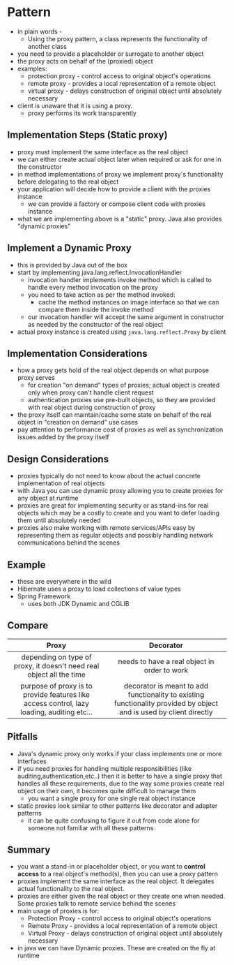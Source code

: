 # Pattern
* in plain words - 
    * Using the proxy pattern, a class represents the functionality of another class
* you need to provide a placeholder or surrogate to another object
* the proxy acts on behalf of the (proxied) object
* examples:
    * protection proxy - control access to original object's operations
    * remote proxy - provides a local representation of a remote object
    * virtual proxy - delays construction of original object until absolutely necessary
* client is unaware that it is using a proxy.
    * proxy performs its work transparently
 
    
## Implementation Steps (Static proxy)
* proxy must implement the same interface as the real object
* we can either create actual object later when required or ask for one in the constructor
* in method implementations of proxy we implement proxy's functionality before delegating to the real object
* your application will decide how to provide a client with the proxies instance
    * we can provide a factory or compose client code with proxies instance
* what we are implementing above is a "static" proxy. Java also provides "dynamic proxies"

## Implement a Dynamic Proxy
* this is provided by Java out of the box
* start by implementing java.lang.reflect.InvocationHandler
    * invocation handler implements invoke method which is called to handle every method invocation on the proxy
    * you need to take action as per the method invoked:
        * cache the method instances on image interface so that we can compare them inside the invoke method
    * our invocation handler will accept the same argument in constructor as needed by the constructor of the real object
* actual proxy instance is created using ```java.lang.reflect.Proxy``` by client
    
## Implementation Considerations
* how a proxy gets hold of the real object depends on what purpose proxy serves
    * for creation "on demand" types of proxies; actual object is created only when proxy can't handle client request
    * authentication proxies use pre-built objects, so they are provided with real object during construction of proxy
* the proxy itself can maintain/cache some state on behalf of the real object in "creation on demand" use cases
* pay attention to performance cost of proxies as well as synchronization issues added by the proxy itself
    
## Design Considerations
* proxies typically do not need to know about the actual concrete implementation of real objects
* with Java you can use dynamic proxy allowing you to create proxies for any object at runtime
* proxies are great for implementing security or as stand-ins for real objects which may be a costly to create and you
want to defer loading them until absolutely needed
* proxies also make working with remote services/APIs easy by representing them as regular objects and possibly handling
network communications behind the scenes

## Example
* these are everywhere in the wild
* Hibernate uses a proxy to load collections of value types
* Spring Framework
    * uses both JDK Dynamic and CGLIB
    
## Compare   
|                                           Proxy                                            |                                                      Decorator                                                      |
|:------------------------------------------------------------------------------------------:|:-------------------------------------------------------------------------------------------------------------------:|
|            depending on type of proxy, it doesn't need real object all the time            |                                    needs to have a real object in order to work                                     |
| purpose of proxy is to provide features like access control, lazy loading, auditing etc... | decorator is meant to add functionality to existing functionality provided by object and is used by client directly |

## Pitfalls
* Java's dynamic proxy only works if your class implements one or more interfaces
* if you need proxies for handling multiple responsibilities (like auditing,authentication,etc..) then it is better to
have a single proxy that handles all these requirements, due to the way some proxies create real object on their own, it 
becomes quite difficult to manage them
    * you want a single proxy for one single real object instance
* static proxies look similar to other patterns like decorator and adapter patterns
    * it can be quite confusing to figure it out from code alone for someone not familiar with all these patterns


## Summary                                                                                            
* you want a stand-in or placeholder object, or you want to **control access** to a real object's method(s), then you 
can use a proxy pattern
* proxies implement the same interface as the real object. It delegates actual functionality to the real object.
* proxies are either given the real object or they create one when needed. Some proxies talk to remote service behind
the scenes
* main usage of proxies is for:
    * Protection Proxy - control access to original object's operations
    * Remote Proxy - provides a local representation of a remote object
    * Virtual Proxy - delays construction of original object until absolutely necessary
* in java we can have Dynamic proxies. These are created on the fly at runtime